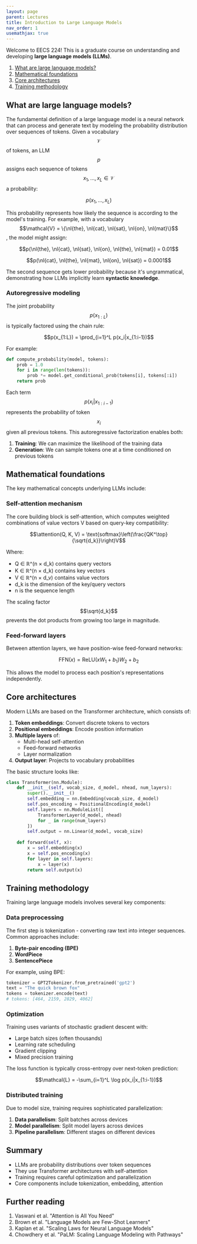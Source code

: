 ```yaml
---
layout: page
parent: Lectures  
title: Introduction to Large Language Models
nav_order: 1
usemathjax: true
---
```


$$
\newcommand{\nl}[1]{\textsf{#1}}
\newcommand{\attention}{\text{Attention}}
$$

Welcome to EECS 224! This is a graduate course on understanding and developing **large language models (LLMs)**.

1. [What are large language models?](#what-are-large-language-models)
1. [Mathematical foundations](#mathematical-foundations)
1. [Core architectures](#core-architectures)
1. [Training methodology](#training-methodology)

## What are large language models?

The fundamental definition of a large language model is a neural network that can process and generate text by modeling the probability distribution over sequences of tokens. Given a vocabulary $$\mathcal{V}$$ of tokens, an LLM $$p$$ assigns each sequence of tokens $$x_1,\dots,x_L \in \mathcal{V}$$ a probability:

$$p(x_1,\dots,x_L)$$

This probability represents how likely the sequence is according to the model's training. For example, with a vocabulary $$\mathcal{V} = \{\nl{the}, \nl{cat}, \nl{sat}, \nl{on}, \nl{mat}\}$$, the model might assign:

$$p(\nl{the}, \nl{cat}, \nl{sat}, \nl{on}, \nl{the}, \nl{mat}) = 0.01$$

$$p(\nl{cat}, \nl{the}, \nl{mat}, \nl{on}, \nl{sat}) = 0.0001$$ 

The second sequence gets lower probability because it's ungrammatical, demonstrating how LLMs implicitly learn **syntactic knowledge**.

### Autoregressive modeling

The joint probability $$p(x_{1:L})$$ is typically factored using the chain rule:

$$p(x_{1:L}) = \prod_{i=1}^L p(x_i|x_{1:i-1})$$

For example:
```python
def compute_probability(model, tokens):
    prob = 1.0
    for i in range(len(tokens)):
        prob *= model.get_conditional_prob(tokens[i], tokens[:i])
    return prob
```

Each term $$p(x_i|x_{1:i-1})$$ represents the probability of token $$x_i$$ given all previous tokens. This autoregressive factorization enables both:

1. **Training**: We can maximize the likelihood of the training data
2. **Generation**: We can sample tokens one at a time conditioned on previous tokens

## Mathematical foundations

The key mathematical concepts underlying LLMs include:

### Self-attention mechanism

The core building block is self-attention, which computes weighted combinations of value vectors V based on query-key compatibility:

$$\attention(Q, K, V) = \text{softmax}\left(\frac{QK^\top}{\sqrt{d_k}}\right)V$$

Where:
- Q ∈ ℝ^(n × d_k) contains query vectors
- K ∈ ℝ^(n × d_k) contains key vectors  
- V ∈ ℝ^(n × d_v) contains value vectors
- d_k is the dimension of the key/query vectors
- n is the sequence length

The scaling factor $$\sqrt{d_k}$$ prevents the dot products from growing too large in magnitude.

### Feed-forward layers

Between attention layers, we have position-wise feed-forward networks:

$$\text{FFN}(x) = \text{ReLU}(xW_1 + b_1)W_2 + b_2$$

This allows the model to process each position's representations independently.

## Core architectures 

Modern LLMs are based on the Transformer architecture, which consists of:

1. **Token embeddings**: Convert discrete tokens to vectors
2. **Positional embeddings**: Encode position information 
3. **Multiple layers** of:
   - Multi-head self-attention
   - Feed-forward networks
   - Layer normalization
4. **Output layer**: Projects to vocabulary probabilities

The basic structure looks like:

```python
class Transformer(nn.Module):
    def __init__(self, vocab_size, d_model, nhead, num_layers):
        super().__init__()
        self.embedding = nn.Embedding(vocab_size, d_model)
        self.pos_encoding = PositionalEncoding(d_model)
        self.layers = nn.ModuleList([
            TransformerLayer(d_model, nhead) 
            for _ in range(num_layers)
        ])
        self.output = nn.Linear(d_model, vocab_size)
    
    def forward(self, x):
        x = self.embedding(x)
        x = self.pos_encoding(x)
        for layer in self.layers:
            x = layer(x)
        return self.output(x)
```

## Training methodology

Training large language models involves several key components:

### Data preprocessing

The first step is tokenization - converting raw text into integer sequences. Common approaches include:

1. **Byte-pair encoding (BPE)**
2. **WordPiece**
3. **SentencePiece** 

For example, using BPE:
```python
tokenizer = GPT2Tokenizer.from_pretrained('gpt2')
text = "The quick brown fox"
tokens = tokenizer.encode(text)
# tokens: [464, 2159, 2829, 4062]
```

### Optimization

Training uses variants of stochastic gradient descent with:

- Large batch sizes (often thousands)
- Learning rate scheduling
- Gradient clipping
- Mixed precision training

The loss function is typically cross-entropy over next-token prediction:

$$\mathcal{L} = -\sum_{i=1}^L \log p(x_i|x_{1:i-1})$$

### Distributed training

Due to model size, training requires sophisticated parallelization:

1. **Data parallelism**: Split batches across devices
2. **Model parallelism**: Split model layers across devices
3. **Pipeline parallelism**: Different stages on different devices

## Summary

- LLMs are probability distributions over token sequences
- They use Transformer architectures with self-attention
- Training requires careful optimization and parallelization
- Core components include tokenization, embedding, attention

## Further reading

1. Vaswani et al. "Attention is All You Need"
2. Brown et al. "Language Models are Few-Shot Learners" 
3. Kaplan et al. "Scaling Laws for Neural Language Models"
4. Chowdhery et al. "PaLM: Scaling Language Modeling with Pathways"